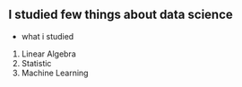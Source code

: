 ## I studied few things about data science 

- what i studied 
1. Linear Algebra
2. Statistic
3. Machine Learning